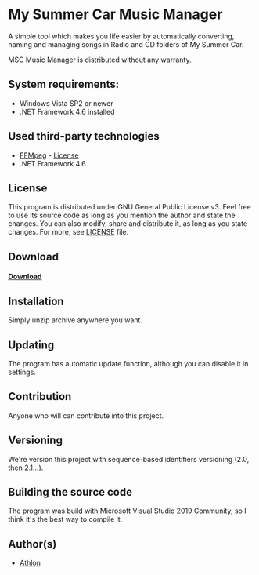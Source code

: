 # My Summer Car Music Manager
A simple tool which makes you life easier by automatically converting, naming and managing songs in Radio and CD folders of My Summer Car.

MSC Music Manager is distributed without any warranty.

## System requirements:
- Windows Vista SP2 or newer
- .NET Framework 4.6 installed

## Used third-party technologies
- [FFMpeg](https://www.ffmpeg.org) - [License](https://www.ffmpeg.org/legal.html)
- .NET Framework 4.6

## License
This program is distributed under GNU General Public License v3. Feel free to use its source code as long as you mention the author and state the changes. You can also modify, share and distribute it, as long as you state changes. For more, see [LICENSE](LICENSE.md) file.

## Download
#### [Download](mscmm.zip)

## Installation
Simply unzip archive anywhere you want.

## Updating
The program has automatic update function, although you can disable it in settings.

## Contribution
Anyone who will can contribute into this project.

## Versioning
We're version this project with sequence-based identifiers versioning (2.0, then 2.1...).

## Building the source code
The program was build with Microsoft Visual Studio 2019 Community, so I think it's the best way to compile it.

## Author(s)
- [Athlon](http://twitter.com/_athl/)